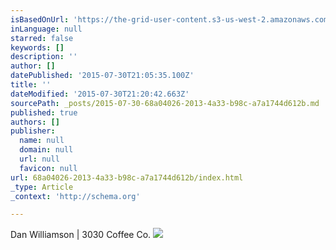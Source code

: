 ```yaml
---
isBasedOnUrl: 'https://the-grid-user-content.s3-us-west-2.amazonaws.com/c75e0ac7-3b70-4be1-9940-759d4b800050.jpg'
inLanguage: null
starred: false
keywords: []
description: ''
author: []
datePublished: '2015-07-30T21:05:35.100Z'
title: ''
dateModified: '2015-07-30T21:20:42.663Z'
sourcePath: _posts/2015-07-30-68a04026-2013-4a33-b98c-a7a1744d612b.md
published: true
authors: []
publisher:
  name: null
  domain: null
  url: null
  favicon: null
url: 68a04026-2013-4a33-b98c-a7a1744d612b/index.html
_type: Article
_context: 'http://schema.org'

---
```

Dan Williamson | 3030 Coffee Co. ![](https://the-grid-user-content.s3-us-west-2.amazonaws.com/c75e0ac7-3b70-4be1-9940-759d4b800050.jpg)